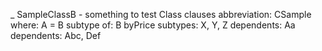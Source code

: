 _ SampleClassB - something to test Class clauses
abbreviation: CSample
where: A = B
subtype of: B byPrice
subtypes: X, Y, Z 
dependents: Aa
dependents: Abc, Def
